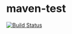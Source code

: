 # maven-test

[![Build Status](https://travis-ci.com/pappscalle/maven-test.svg?branch=master)](https://travis-ci.com/pappscalle/maven-test)
